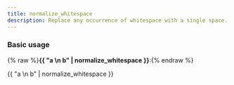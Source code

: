 ```yaml
---
title: normalize_whitespace
description: Replace any occurrence of whitespace with a single space.
---
```

### Basic usage

{% raw %}**{{ "a \n b" | normalize_whitespace }}**:{% endraw %}

{{ "a \n b" | normalize_whitespace }}